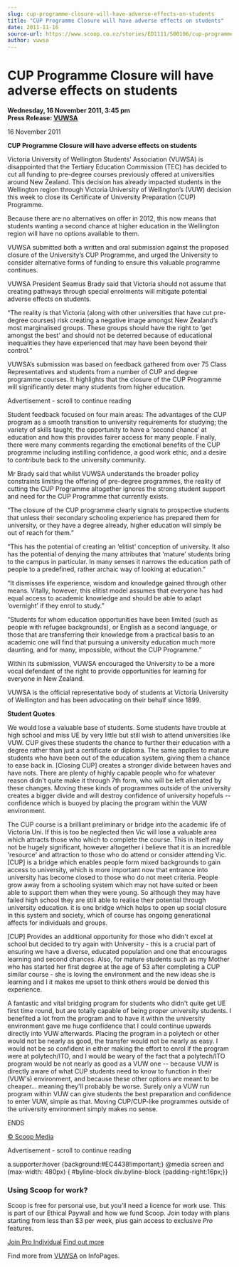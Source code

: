 ```yaml
---
slug: cup-programme-closure-will-have-adverse-effects-on-students
title: "CUP Programme Closure will have adverse effects on students"
date: 2011-11-16
source-url: https://www.scoop.co.nz/stories/ED1111/S00106/cup-programme-closure-will-have-adverse-effects-on-students.htm
author: vuwsa
---
```

CUP Programme Closure will have adverse effects on students
===========================================================

**Wednesday, 16 November 2011, 3:45 pm**  
**Press Release: [VUWSA](https://info.scoop.co.nz/VUWSA)**

16 November 2011

**CUP Programme Closure will have adverse effects on students**

Victoria University of Wellington Students’ Association (VUWSA) is disappointed that the Tertiary Education Commission (TEC) has decided to cut all funding to pre-degree courses previously offered at universities around New Zealand. This decision has already impacted students in the Wellington region through Victoria University of Wellington’s (VUW) decision this week to close its Certificate of University Preparation (CUP) Programme.

Because there are no alternatives on offer in 2012, this now means that students wanting a second chance at higher education in the Wellington region will have no options available to them.

VUWSA submitted both a written and oral submission against the proposed closure of the University’s CUP Programme, and urged the University to consider alternative forms of funding to ensure this valuable programme continues.

VUWSA President Seamus Brady said that Victoria should not assume that creating pathways through special enrolments will mitigate potential adverse effects on students.

“The reality is that Victoria (along with other universities that have cut pre-degree courses) risk creating a negative image amongst New Zealand’s most marginalised groups. These groups should have the right to ‘get amongst the best’ and should not be deterred because of educational inequalities they have experienced that may have been beyond their control.”

VUWSA’s submission was based on feedback gathered from over 75 Class Representatives and students from a number of CUP and degree programme courses. It highlights that the closure of the CUP Programme will significantly deter many students from higher education.

Advertisement - scroll to continue reading





Student feedback focused on four main areas: The advantages of the CUP program as a smooth transition to university requirements for studying; the variety of skills taught; the opportunity to have a ‘second chance’ at education and how this provides fairer access for many people. Finally, there were many comments regarding the emotional benefits of the CUP programme including instilling confidence, a good work ethic, and a desire to contribute back to the university community.

Mr Brady said that whilst VUWSA understands the broader policy constraints limiting the offering of pre-degree programmes, the reality of cutting the CUP Programme altogether ignores the strong student support and need for the CUP Programme that currently exists.

“The closure of the CUP programme clearly signals to prospective students that unless their secondary schooling experience has prepared them for university, or they have a degree already, higher education will simply be out of reach for them.”

“This has the potential of creating an ‘elitist’ conception of university. It also has the potential of denying the many attributes that ‘mature’ students bring to the campus in particular. In many senses it narrows the education path of people to a predefined, rather archaic way of looking at education.”

“It dismisses life experience, wisdom and knowledge gained through other means. Vitally, however, this elitist model assumes that everyone has had equal access to academic knowledge and should be able to adapt ‘overnight’ if they enrol to study.”

“Students for whom education opportunities have been limited (such as people with refugee backgrounds), or English as a second language, or those that are transferring their knowledge from a practical basis to an academic one will find that pursuing a university education much more daunting, and for many, impossible, without the CUP Programme.”

Within its submission, VUWSA encouraged the University to be a more vocal defendant of the right to provide opportunities for learning for everyone in New Zealand.

VUWSA is the official representative body of students at Victoria University of Wellington and has been advocating on their behalf since 1899.

**Student Quotes**

We would lose a valuable base of students. Some students have trouble at high school and miss UE by very little but still wish to attend universities like VUW. CUP gives these students the chance to further their education with a degree rather than just a certificate or diploma. The same applies to mature students who have been out of the education system, giving them a chance to ease back in. \[Closing CUP\] creates a stronger divide between haves and have nots. There are plenty of highly capable people who for whatever reason didn't quite make it through 7th form, who will be left alienated by these changes. Moving these kinds of programmes outside of the university creates a bigger divide and will destroy confidence of university hopefuls -- confidence which is buoyed by placing the program within the VUW environment.

The CUP course is a brilliant preliminary or bridge into the academic life of Victoria Uni. If this is too be neglected then Vic will lose a valuable area which attracts those who which to complete the course. This in itself may not be hugely significant, however altogether i believe that it is an incredible 'resource' and attraction to those who do attend or consider attending Vic. \[CUP\] is a bridge which enables people form mixed backgrounds to gain access to university, which is more important now that entrance into university has become closed to those who do not meet criteria. People grow away from a schooling system which may not have suited or been able to support them when they were young. So although they may have failed high school they are still able to realise their potential through university education. it is one bridge which helps to open up social closure in this system and society, which of course has ongoing generational affects for individuals and groups.

\[CUP\] Provides an additional opportunity for those who didn't excel at school but decided to try again with University - this is a crucial part of ensuring we have a diverse, educated population and one that encourages learning and second chances. Also, for mature students such as my Mother who has started her first degree at the age of 53 after completing a CUP similar course - she is loving the environment and the new ideas she is learning and I it makes me upset to think others would be denied this experience.

A fantastic and vital bridging program for students who didn't quite get UE first time round, but are totally capable of being proper university students. I benefited a lot from the program and to have it within the university environment gave me huge confidence that I could continue upwards directly into VUW afterwards. Placing the program in a polytech or other would not be nearly as good, the transfer would not be nearly as easy. I would not be so confident in either making the effort to enrol if the program were at polytech/ITO, and I would be weary of the fact that a polytech/ITO program would be not nearly as good as a VUW one -- because VUW is directly aware of what CUP students need to know to function in their (VUW's) environment, and because these other options are meant to be cheaper... meaning they'll probably be worse. Surely only a VUW run program within VUW can give students the best preparation and confidence to enter VUW, simple as that. Moving CUP/CUP-like programmes outside of the university environment simply makes no sense.

ENDS

[© Scoop Media](http://www.scoop.co.nz/about/terms.html)  

Advertisement - scroll to continue reading



a.supporter:hover {background:#EC4438!important;} @media screen and (max-width: 480px) { #byline-block div.byline-block {padding-right:16px;}}

### Using Scoop for work?

Scoop is free for personal use, but you’ll need a licence for work use. This is part of our Ethical Paywall and how we fund Scoop. Join today with plans starting from less than $3 per week, plus gain access to exclusive _Pro_ features.  
  
[Join Pro Individual](https://pro.scoop.co.nz/Individual/?from=ProIn24) [Find out more](https://pro.scoop.co.nz/using-scoop-for-work/?from=ProIn24)

Find more from [VUWSA](https://info.scoop.co.nz/VUWSA) on InfoPages.